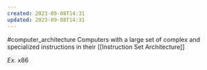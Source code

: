 ```yaml
---
created: 2023-09-08T14:31
updated: 2023-09-08T14:31
---
```

#computer_architecture
Computers with a large set of complex and specialized instructions in their [[Instruction Set Architecture]]

*Ex.* x86